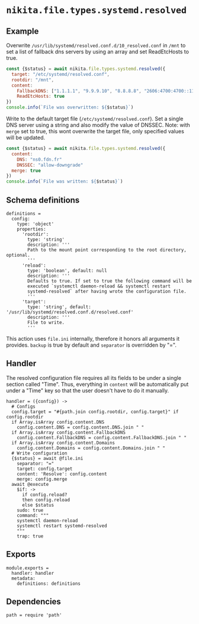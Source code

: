 
# `nikita.file.types.systemd.resolved`

## Example

Overwrite `/usr/lib/systemd/resolved.conf.d/10_resolved.conf` in `/mnt` to set
a list of fallback dns servers by using an array and set ReadEtcHosts to true.

```js
const {$status} = await nikita.file.types.systemd.resolved({
  target: "/etc/systemd/resolved.conf",
  rootdir: "/mnt",
  content:
    FallbackDNS: ["1.1.1.1", "9.9.9.10", "8.8.8.8", "2606:4700:4700::1111"]
    ReadEtcHosts: true
})
console.info(`File was overwritten: ${$status}`)
```

Write to the default target file (`/etc/systemd/resolved.conf`). Set a single
DNS server using a string and also modify the value of DNSSEC.  Note: with
`merge` set to true, this wont overwrite the target file, only specified values
will be updated.

```js
const {$status} = await nikita.file.types.systemd.resolved({
  content:
    DNS: "ns0.fdn.fr"
    DNSSEC: "allow-downgrade"
  merge: true
})
console.info(`File was written: ${$status}`)
```

## Schema definitions

    definitions =
      config:
        type: 'object'
        properties:
          'rootdir':
            type: 'string'
            description: '''
            Path to the mount point corresponding to the root directory, optional.
            '''
          'reload':
            type: 'boolean', default: null
            description: '''
            Defaults to true. If set to true the following command will be
            executed `systemctl daemon-reload && systemctl restart
            systemd-resolved` after having wrote the configuration file.
            '''
          'target':
            type: 'string', default: '/usr/lib/systemd/resolved.conf.d/resolved.conf'
            description: '''
            File to write.
            '''

This action uses `file.ini` internally, therefore it honors all
arguments it provides. `backup` is true by default and `separator` is
overridden by "=".

## Handler

The resolved configuration file requires all its fields to be under a single
section called "Time". Thus, everything in `content` will be automatically put
under a "Time" key so that the user doesn't have to do it manually.

    handler = ({config}) ->
      # Configs
      config.target = "#{path.join config.rootdir, config.target}" if config.rootdir
      if Array.isArray config.content.DNS
        config.content.DNS = config.content.DNS.join " "
      if Array.isArray config.content.FallbackDNS
        config.content.FallbackDNS = config.content.FallbackDNS.join " "
      if Array.isArray config.content.Domains
        config.content.Domains = config.content.Domains.join " "
      # Write configuration
      {$status} = await @file.ini
        separator: "="
        target: config.target
        content: 'Resolve': config.content
        merge: config.merge
      await @execute
        $if: ->
          if config.reload?
          then config.reload
          else $status
        sudo: true
        command: """
        systemctl daemon-reload
        systemctl restart systemd-resolved
        """
        trap: true

## Exports

    module.exports =
      handler: handler
      metadata:
        definitions: definitions

## Dependencies

    path = require 'path'
